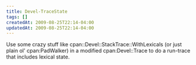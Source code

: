 ```yaml
---
title: Devel-TraceState
tags: []
createdAt: 2009-08-25T22:14-04:00
updatedAt: 2009-08-25T22:14-04:00
---
```


Use some crazy stuff like cpan::Devel::StackTrace::WithLexicals (or just plain ol' cpan:PadWalker) in a modified cpan:Devel::Trace to do a run-trace that includes lexical state.

